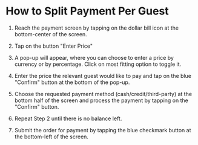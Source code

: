 # How to Split Payment Per Guest

1. Reach the payment screen by tapping on the dollar bill icon at the bottom-center of the screen. 

2. Tap on the button "Enter Price" 
3. A pop-up will appear, where you can choose to enter a price by currency or by percentage. Click on most fitting option to toggle it. 
4. Enter the price the relevant guest would like to pay and tap on the blue "Confirm" button at the bottom of the pop-up. 
5. Choose the requested payment method (cash/credit/third-party) at the bottom half of the screen and process the payment by tapping on the "Confirm" button.
6. Repeat Step 2 until there is no balance left.
7. Submit the order for payment by tapping the blue checkmark button at the bottom-left of the screen. 
